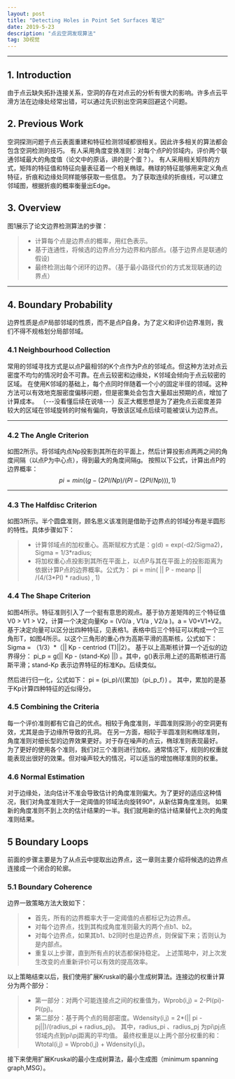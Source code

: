 ```yaml
---
layout: post
title: "Detecting Holes in Point Set Surfaces 笔记"
date: 2019-5-23 
description: "点云空洞发现算法"
tag: 3D视觉 
---   
```



-----

## 1. Introduction

由于点云缺失拓扑连接关系，空洞的存在对点云的分析有很大的影响。许多点云平滑方法在边缘处经常出错，可以通过先识别出空洞来回避这个问题。

## 2. Previous Work

空洞探测问题于点云表面重建和特征检测领域都很相关。因此许多相关的算法都会包含空洞检测的技巧。
有人采用角度变换准则：对每个点P的邻域内，评价两个联通邻域最大的角度值（论文中的原话，讲的是个蛋？）。
有人采用相关矩阵的方式，矩阵的特征值和特征向量表征着一个相关椭球。椭球的特征能够用来定义角点特征，折痕和边缘处同样能够获取一些信息。
为了获取连续的折痕线，可以建立邻域图，根据折痕的概率衡量出Edge。

## 3. Overview

图1展示了论文边界检测算法的步骤：
> * 计算每个点是边界点的概率，用红色表示。
> * 基于连通性，将候选的边界点分为边界和内部点。(基于边界点是联通的假设)
> * 最终检测出每个闭环的边界。（基于最小路径代价的方式发现联通的边界点）

----

## 4. Boundary Probability

边界性质是点P局部邻域的性质，而不是点P自身。为了定义和评价边界准则，我们不得不规格划分局部邻域。

### 4.1 Neighbourhood Collection

常用的邻域寻找方式是以点P最相邻的K个点作为P点的邻域点。但这种方法对点云密度不均匀的情况时会不可靠。在点云较密和边缘处，K邻域会倾向于点云较密的区域。
在使用K邻域的基础上，每个点同时伴随着一个小的固定半径的领域。这种方法可以有效地克服密度偏移问题，但是密集处会包含大量超出预期的点，增加了计算成本。
（---没看懂后续在说啥---）反正大概思想是为了避免点云密度差异较大的区域在邻域旋转的时候有偏向，导致该区域点后续可能被误认为边界点。

-------
### 4.2  The Angle Criterion

如图2所示。将邻域内点Np投影到其所在的平面上，然后计算投影点两两之间的角度间隔（以点P为中心点），得到最大的角度间隔g。
按照以下公式，计算出点P的边界概率：
$$pi = min((g-(2PI/Np)/(PI - (2PI/Np))) , 1 )$$

-------
### 4.3 The Halfdisc Criterion 

如图3所示。半个圆盘准则，顾名思义该准则是借助于边界点的邻域分布是半圆形的特性。具体步骤如下：
> * 计算邻域点的加权重心。高斯赋权方式是：g(d) = exp(-d2/Sigma2)， Sigma = 1/3*radius;
> * 将加权重心点投影到其所在平面上，以点P与其在平面上的投影距离为依据计算P点的边界概率。公式为：
pi = min( || P - meanp || /(4/(3*PI) * radius) , 1)


### 4.4 The Shape Criterion

如图4所示。特征准则引入了一个挺有意思的观点。基于协方差矩阵的三个特征值V0 > V1 > V2，计算一个决定向量Kp = (V0/a , V1/a , V2/a )。a = V0+V1+V2。
基于决定向量可以区分出四种特征，见表格1。表格中后三个特征可以构成一个三角形T，如图4所示。以这个三角形的重心作为高斯平滑的高斯核，公式如下：
Sigma = （1/3）*（|| Kp - centriod (T)||2）。
基于以上高斯核计算一个近似的边界得分：
pi_p = g(|| Kp - (stand-Kp) ||) 。其中，g()表示用上述的高斯核进行高斯平滑；stand-Kp 表示边界特征的标准Kp。后续类似。

然后进行归一化，公式如下：
pi = (pi_p)/((累加)（pi_p_f）) 。 其中，累加的是基于Kp计算四种特征的近似得分。

### 4.5 Combining the Criteria

每一个评价准则都有它自己的优点。相较于角度准则，半圆准则探测小的空洞更有效，尤其是由于边缘所导致的孔洞。
在另一方面，相较于半圆准则和椭球准则，角度准则对细长型的边界效果更好。对于存在噪声的点云，椭球准则表现最好。
为了更好的使用各个准则，我们对三个准则进行加权。通常情况下，规则的权重就能表现出很好的效果。但对噪声较大的情况，可以适当的增加椭球准则的权重。

### 4.6 Normal Estimation
对于边缘处，法向估计不准会导致估计的角度准则偏大。为了更好的适应这种情况，我们对角度准则大于一定阈值的邻域法向旋转90°，从新估算角度准则。
如果新的角度准则不到上次的估计结果的一半。我们就用新的估计结果替代上次的角度准则结果。

## 5 Boundary Loops

前面的步骤主要是为了从点云中提取出边界点，这一章则主要介绍将候选的边界点连接成一个闭合的轮廓。

### 5.1 Boundary Coherence

边界一致策略方法大致如下：
> * 首先，所有的边界概率大于一定阈值的点都标记为边界点。
> * 对每个边界点，找到其构成角度准则最大的两个点b1、b2。
> * 对每个边界点，如果其b1、b2同时也是边界点，则保留下来；否则认为是内部点。
> * 重复以上步骤，直到所有点的状态都保持稳定。
上述策略中，对上次发生改变的点重新评价可以有效的提高效率。

以上策略结束以后，我们使用扩展Kruskal的最小生成树算法。连接边的权重计算分为两个部分：
> * 第一部分：对两个可能连接点之间的权重值为，Wprob(i,j) = 2-PI(pi)-PI(pj)。
> * 第二部分：基于两个点的局部密度。Wdensity(i,j) = 2*(|| pi - pj||)/(radius_pi + radius_pj)。
其中，radius_pi 、radius_pj 为pi\pj点邻域内点到pi\pj距离的平均值。
最终权重是以上两个部分权重的和：
Wtotal(i,j) = Wprob(i,j) + Wdensity(i,j)。

接下来使用扩展Kruskal的最小生成树算法，最小生成图（minimum spanning graph,MSG）。

